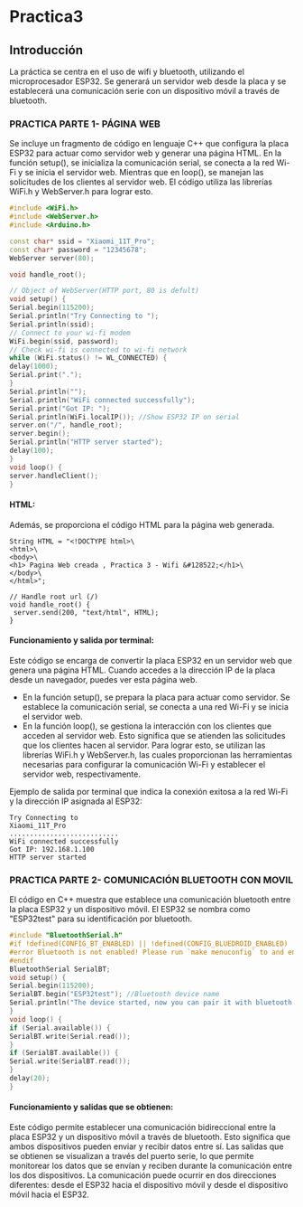 # **Practica3**
## Introducción
La práctica se centra en el uso de wifi y bluetooth, utilizando el microprocesador ESP32. Se generará un servidor web desde la placa y se establecerá una comunicación serie con un dispositivo móvil a través de bluetooth.

### PRACTICA PARTE 1- PÁGINA WEB
Se incluye un fragmento de código en lenguaje C++ que configura la placa ESP32 para actuar como servidor web y generar una página HTML.
En la función setup(), se inicializa la comunicación serial, se conecta a la red Wi-Fi y se inicia el servidor web. Mientras que en loop(), se manejan las solicitudes de los clientes al servidor web.
El código utiliza las librerías WiFi.h y WebServer.h para lograr esto.
```c++
#include <WiFi.h>
#include <WebServer.h>
#include <Arduino.h>

const char* ssid = "Xiaomi_11T_Pro"; 
const char* password = "12345678"; 
WebServer server(80);

void handle_root();

// Object of WebServer(HTTP port, 80 is defult)
void setup() {
Serial.begin(115200);
Serial.println("Try Connecting to ");
Serial.println(ssid);
// Connect to your wi-fi modem
WiFi.begin(ssid, password);
// Check wi-fi is connected to wi-fi network
while (WiFi.status() != WL_CONNECTED) {
delay(1000);
Serial.print(".");
}
Serial.println("");
Serial.println("WiFi connected successfully");
Serial.print("Got IP: ");
Serial.println(WiFi.localIP()); //Show ESP32 IP on serial
server.on("/", handle_root);
server.begin();
Serial.println("HTTP server started");
delay(100);
}
void loop() {
server.handleClient();
}
```

#### HTML:
Además, se proporciona el código HTML para la página web generada.
```
String HTML = "<!DOCTYPE html>\
<html>\
<body>\
<h1> Pagina Web creada , Practica 3 - Wifi &#128522;</h1>\
</body>\
</html>";

// Handle root url (/)
void handle_root() {
 server.send(200, "text/html", HTML);
}
```


#### Funcionamiento y salida por terminal:

Este código se encarga de convertir la placa ESP32 en un servidor web que genera una página HTML. Cuando accedes a la dirección IP de la placa desde un navegador, puedes ver esta página web.
- En la función setup(), se prepara la placa para actuar como servidor. Se establece la comunicación serial, se conecta a una red Wi-Fi y se inicia el servidor web.
- En la función loop(), se gestiona la interacción con los clientes que acceden al servidor web. Esto significa que se atienden las solicitudes que los clientes hacen al servidor.
Para lograr esto, se utilizan las librerías WiFi.h y WebServer.h, las cuales proporcionan las herramientas necesarias para configurar la comunicación Wi-Fi y establecer el servidor web, respectivamente.

Ejemplo de salida por terminal que indica la conexión exitosa a la red Wi-Fi y la dirección IP asignada al ESP32:
```
Try Connecting to 
Xiaomi_11T_Pro
...........................
WiFi connected successfully
Got IP: 192.168.1.100
HTTP server started
````

### PRACTICA PARTE 2- COMUNICACIÓN BLUETOOTH CON MOVIL
El código en C++ muestra que establece una comunicación bluetooth entre la placa ESP32 y un dispositivo móvil. El ESP32 se nombra como "ESP32test" para su identificación por bluetooth.

```c++
#include "BluetoothSerial.h"
#if !defined(CONFIG_BT_ENABLED) || !defined(CONFIG_BLUEDROID_ENABLED)
#error Bluetooth is not enabled! Please run `make menuconfig` to and enable it
#endif
BluetoothSerial SerialBT;
void setup() {
Serial.begin(115200);
SerialBT.begin("ESP32test"); //Bluetooth device name
Serial.println("The device started, now you can pair it with bluetooth!");
}
void loop() {
if (Serial.available()) {
SerialBT.write(Serial.read());
}
if (SerialBT.available()) {
Serial.write(SerialBT.read());
}
delay(20);
}
```

#### Funcionamiento y salidas que se obtienen:

Este código permite establecer una comunicación bidireccional entre la placa ESP32 y un dispositivo móvil a través de bluetooth. Esto significa que ambos dispositivos pueden enviar y recibir datos entre sí.
Las salidas que se obtienen se visualizan a través del puerto serie, lo que permite monitorear los datos que se envían y reciben durante la comunicación entre los dos dispositivos. 
La comunicación puede ocurrir en dos direcciones diferentes: desde el ESP32 hacia el dispositivo móvil y desde el dispositivo móvil hacia el ESP32.

